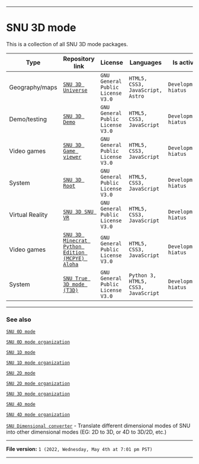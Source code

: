 
***

# SNU 3D mode

This is a collection of all SNU 3D mode packages.

| Type | Repository link | License | Languages | Is active |
|---|---|---|---|---|
| Geography/maps | [`SNU 3D Universe`](https://github.com/seanpm2001/SNU_3D_Universe/) | `GNU General Public License V3.0` | `HTML5, CSS3, JavaScript, Astro` | `Development hiatus` |
| Demo/testing | [`SNU 3D Demo`](https://github.com/seanpm2001/SNU_3D_Demo/) | `GNU General Public License V3.0` | `HTML5, CSS3, JavaScript` | `Development hiatus` |
| Video games | [`SNU 3D Game viewer`](https://github.com/seanpm2001/SNU_3D_Game_Viewer/) | `GNU General Public License V3.0` | `HTML5, CSS3, JavaScript` | `Development hiatus` |
| System | [`SNU 3D Root`](https://github.com/SNU_3D_Root/) | `GNU General Public License V3.0` | `HTML5, CSS3, JavaScript` | `Development hiatus` |
| Virtual Reality | [`SNU 3D SNU VR`](https://github.com/seanpm2001/SNU_3D_SNU_VR/) | `GNU General Public License V3.0` | `HTML5, CSS3, JavaScript` | `Development hiatus` |
| Video games | [`SNU 3D Minecrat Python Edition (MCPYE) Aloha`](https://github.com/seanpm2001/SNU_3D_Minecraft_Python_Edition_Alpha/) | `GNU General Public License V3.0` | `HTML5, CSS3, JavaScript` | `Development hiatus` |
| System | [`SNU True 3D mode (T3D)`](https://github.com/seanpm2001/SNU_True3DMode) | `GNU General Public License V3.0` | `Python 3, HTML5, CSS3, JavaScript` | `Development hiatus` |

***

### See also

[`SNU 0D mode`](https://github.com/seanpm2001/SNU_0DMode/)

[`SNU 0D mode organization`](https://github.com/SNU-0D/)

[`SNU 1D mode`](https://github.com/seanpm2001/SNU_1D/)

[`SNU 1D mode organization`](https://github.com/SNU-1D/)

[`SNU 2D mode`](https://github.com/seanpm2001/SNU_2D/)

[`SNU 2D mode organization`](https://github.com/SNU-2D/)

[`SNU 3D mode organization`](https://github.com/SNU-3D/)

[`SNU 4D mode`](https://github.com/seanpm2001/SNU_4D/)

[`SNU 4D mode organization`](https://github.com/SNU-4D/)

[`SNU Dimensional converter`](https://github.com/seanpm2001/SNU-Dimensional-Converter/) - Translate different dimensional modes of SNU into other dimensional modes (EG: 2D to 3D, or 4D to 3D/2D, etc.)

***

**File version:** `1 (2022, Wednesday, May 4th at 7:01 pm PST)`

***
